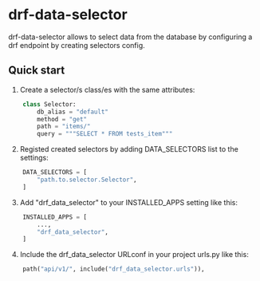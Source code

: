 drf-data-selector
=====
drf-data-selector allows to select data from the database by configuring a drf endpoint by creating selectors config.

Quick start
-----------
1. Create a selector/s class/es with the same attributes:

```python
    class Selector:
        db_alias = "default"
        method = "get"
        path = "items/"
        query = """SELECT * FROM tests_item"""
```

2. Registed created selectors by adding DATA_SELECTORS list to the settings:

```python
    DATA_SELECTORS = [
        "path.to.selector.Selector",
    ]
```

3. Add "drf_data_selector" to your INSTALLED_APPS setting like this:

```python
    INSTALLED_APPS = [
        ...,
        "drf_data_selector",
    ]
```

4. Include the drf_data_selector URLconf in your project urls.py like this:

```python
    path("api/v1/", include("drf_data_selector.urls")),
```
